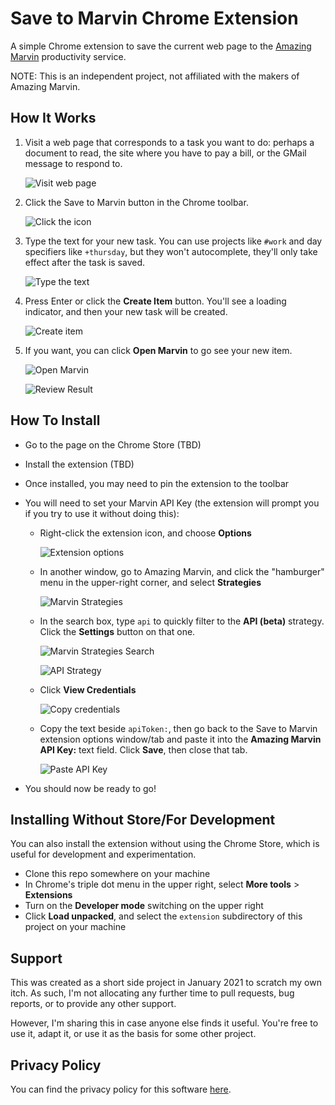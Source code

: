 # Save to Marvin Chrome Extension
A simple Chrome extension to save the current web page to the [Amazing Marvin](https://amazingmarvin.com/) productivity service.

NOTE: This is an independent project, not affiliated with the makers of Amazing Marvin.

## How It Works
1. Visit a web page that corresponds to a task you want to do: perhaps a document to read, the site where you have to pay a bill, or the GMail message to respond to.

    ![Visit web page](images/howto-01-visit.png)

2. Click the Save to Marvin button in the Chrome toolbar.

    ![Click the icon](images/howto-02-click.png)

3. Type the text for your new task. You can use projects like `#work` and day specifiers like `+thursday`, but they won't autocomplete, they'll only take effect after the task is saved.

    ![Type the text](images/howto-03-type.png)

4. Press Enter or click the **Create Item** button. You'll see a loading indicator, and then your new task will be created.

    ![Create item](images/howto-04-loading.png)

5. If you want, you can click **Open Marvin** to go see your new item.

    ![Open Marvin](images/howto-05-success.png)

    ![Review Result](images/howto-06-result.png)

## How To Install

* Go to the page on the Chrome Store (TBD)
* Install the extension (TBD)
* Once installed, you may need to pin the extension to the toolbar
* You will need to set your Marvin API Key (the extension will prompt you if you try to use it without doing this):
    * Right-click the extension icon, and choose **Options**

        ![Extension options](images/setup-05-options.png)


    * In another window, go to Amazing Marvin, and click the "hamburger" menu in the upper-right corner, and select **Strategies**

        ![Marvin Strategies](images/setup-06-strategies.png)

    * In the search box, type `api` to quickly filter to the **API (beta)** strategy. Click the **Settings** button on that one.

        ![Marvin Strategies Search](images/setup-07-search.png)

        ![API Strategy](images/setup-08-api.png)

    * Click **View Credentials**

        ![Copy credentials](images/setup-09-credentials.png)

    * Copy the text beside `apiToken:`, then go back to the Save to Marvin extension options window/tab and paste it into the **Amazing Marvin API Key:** text field. Click **Save**, then close that tab.

        ![Paste API Key](images/setup-10-options.png)

* You should now be ready to go!

## Installing Without Store/For Development

You can also install the extension without using the Chrome Store, which is useful for development and experimentation.

* Clone this repo somewhere on your machine
* In Chrome's triple dot menu in the upper right, select **More tools** > **Extensions**
* Turn on the **Developer mode** switching on the upper right
* Click **Load unpacked**, and select the `extension` subdirectory of this project on your machine

## Support
This was created as a short side project in January 2021 to scratch my own itch.
As such, I'm not allocating any further time to pull requests, bug reports, or to provide any other support.

However, I'm sharing this in case anyone else finds it useful. You're free to use it, adapt it, or use it as the basis for some other project.

## Privacy Policy
You can find the privacy policy for this software [here](PrivacyPolicy.md).

